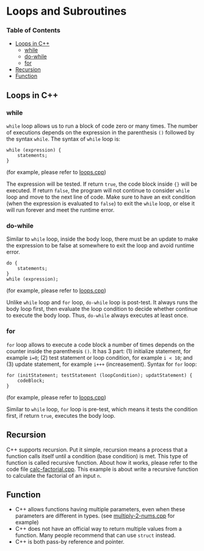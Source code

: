 # Loops and Subroutines

### Table of Contents

- [Loops in C++](#loops-in-c)
  - [while](#while)
  - [do-while](#do-while)
  - [for](#for)
- [Recursion](#recursion)
- [Function](#function)

## Loops in C++

### while

`while` loop allows us to run a block of code zero or many times. The number of executions depends on the expression in the parenthesis `()` followed by the syntax `while`. The syntax of `while` loop is:

```
while (expression) {
    statements;
}
```

(for example, please refer to [loops.cpp](./code/plp4/loops.cpp))

The expression will be tested. If return `true`, the code block inside `{}` will be executed. If return `false`, the program will not continue to consider `while` loop and move to the next line of code. Make sure to have an exit condition (when the expression is evaluated to `false`) to exit the `while` loop, or else it will run forever and meet the runtime error.

### do-while

Similar to `while` loop, inside the body loop, there must be an update to make the expression to be false at somewhere to exit the loop and avoid runtime error.

```
do {
    statements;
}
while (expression);
```

(for example, please refer to [loops.cpp](./code/plp4/loops.cpp))

Unlike `while` loop and `for` loop, `do-while` loop is post-test. It always runs the body loop first, then evaluate the loop condition to decide whether continue to execute the body loop. Thus, `do-while` always executes at least once.

### for

`for` loop allows to execute a code block a number of times depends on the counter inside the parenthesis `()`. It has 3 part: (1) initialize statement, for example `i=0`; (2) test statement or loop condition, for example `i < 10`; and (3) update statement, for example `i+++` (increasement). Syntax for `for` loop:

```
for (initStatement; testStatement (loopCondition); updatStatement) {
    codeBlock;
}
```

(for example, please refer to [loops.cpp](./code/plp4/loops.cpp))

Similar to `while` loop, `for` loop is pre-test, which means it tests the condition first, if return `true`, executes the body loop.

## Recursion

C++ supports recursion. Put it simple, recursion means a process that a function calls itself until a condition (base condition) is met. This type of function is called recursive function.
About how it works, please refer to the code file [calc-factorial.cpp](./code/plp4/calc-factorial.cpp). This example is about write a recursive function to calculate the factorial of an input `n`.

## Function

- C++ allows functions having multiple parameters, even when these parameters are different in types. (see [multiply-2-nums.cpp](./code/plp4/multiply-2-nums.cpp) for example)
- C++ does not have an official way to return multiple values from a function. Many people recommend that can use `struct` instead.
- C++ is both pass-by reference and pointer.
